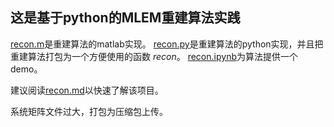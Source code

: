 ## 这是基于python的MLEM重建算法实践

[recon.m](./recon.m)是重建算法的matlab实现。
[recon.py](./recon.py)是重建算法的python实现，并且把重建算法打包为一个方便使用的函数 *recon*。
[recon.ipynb](./recon.ipynb)为算法提供一个demo。

建议阅读[recon.md](./recon/recon.md)以快速了解该项目。

系统矩阵文件过大，打包为压缩包上传。
